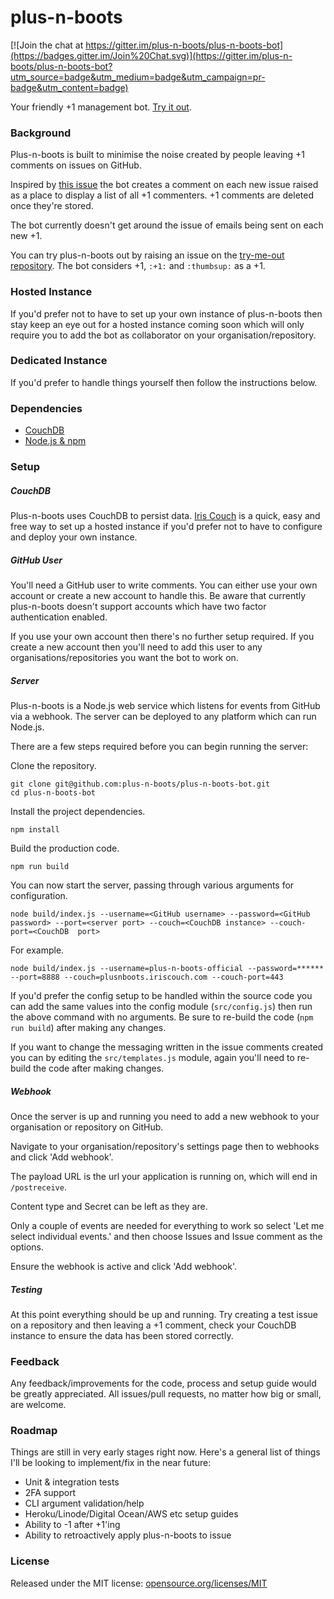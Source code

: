 # plus-n-boots

[![Join the chat at https://gitter.im/plus-n-boots/plus-n-boots-bot](https://badges.gitter.im/Join%20Chat.svg)](https://gitter.im/plus-n-boots/plus-n-boots-bot?utm_source=badge&utm_medium=badge&utm_campaign=pr-badge&utm_content=badge)

Your friendly +1 management bot. [Try it out](https://github.com/plus-n-boots/try-me-out/issues/1).

### Background

Plus-n-boots is built to minimise the noise created by people leaving +1 comments on issues on GitHub.

Inspired by [this issue](https://github.com/isaacs/github/issues/9) the bot creates a comment on each new issue raised as a place to display a list of all +1 commenters. +1 comments are deleted once they're stored.

The bot currently doesn't get around the issue of emails being sent on each new +1.

You can try plus-n-boots out by raising an issue on the [try-me-out repository](https://github.com/plus-n-boots/try-me-out). The bot considers +1, `:+1:` and `:thumbsup:` as a +1.

### Hosted Instance

If you'd prefer not to have to set up your own instance of plus-n-boots then stay keep an eye out for a hosted instance  coming soon which will only require you to add the bot as collaborator on your organisation/repository.

### Dedicated Instance

If you'd prefer to handle things yourself then follow the instructions below.

### Dependencies

* [CouchDB](https://couchdb.apache.org/)
* [Node.js & npm](https://nodejs.org/)

### Setup

##### CouchDB

Plus-n-boots uses CouchDB to persist data. [Iris Couch](http://www.iriscouch.com/) is a quick, easy and free way to set up a hosted instance if you'd prefer not to have to configure and deploy your own instance.

##### GitHub User

You'll need a GitHub user to write comments. You can either use your own account or create a new account to handle this. Be aware that currently plus-n-boots doesn't support accounts which have two factor authentication enabled.

If you use your own account then there's no further setup required. If you create a new account then you'll need to add this user to any organisations/repositories you want the bot to work on.

##### Server

Plus-n-boots is a Node.js web service which listens for events from GitHub via a webhook. The server can be deployed to any platform which can run Node.js.

There are a few steps required before you can begin running the server:

Clone the repository.

```
git clone git@github.com:plus-n-boots/plus-n-boots-bot.git
cd plus-n-boots-bot
```

Install the project dependencies.

```
npm install
```

Build the production code.

```
npm run build
```

You can now start the server, passing through various arguments for configuration.

```
node build/index.js --username=<GitHub username> --password=<GitHub password> --port=<server port> --couch=<CouchDB instance> --couch-port=<CouchDB  port>
```

For example.

```
node build/index.js --username=plus-n-boots-official --password=****** --port=8888 --couch=plusnboots.iriscouch.com --couch-port=443
```

If you'd prefer the config setup to be handled within the source code you can add the same values into the config module (`src/config.js`) then run the above command with no arguments. Be sure to re-build the code (`npm run build`) after making any changes.

If you want to change the messaging written in the issue comments created you can by editing the `src/templates.js` module, again you'll need to re-build the code after making changes.

##### Webhook

Once the server is up and running you need to add a new webhook to your organisation or repository on GitHub.

Navigate to your organisation/repository's settings page then to webhooks and click 'Add webhook'.

The payload URL is the url your application is running on, which will end in `/postreceive`.

Content type and Secret can be left as they are.

Only a couple of events are needed for everything to work so select 'Let me select individual events.' and then choose Issues and Issue comment as the options.

Ensure the webhook is active and click 'Add webhook'.

##### Testing

At this point everything should be up and running. Try creating a test issue on a repository and then leaving a +1 comment, check your CouchDB instance to ensure the data has been stored correctly.

### Feedback

Any feedback/improvements for the code, process and setup guide would be greatly appreciated. All issues/pull requests, no matter how big or small, are welcome.

### Roadmap

Things are still in very early stages right now. Here's a general list of things I'll be looking to implement/fix in the near future:

* Unit & integration tests
* 2FA support
* CLI argument validation/help
* Heroku/Linode/Digital Ocean/AWS etc setup guides
* Ability to -1 after +1'ing
* Ability to retroactively apply plus-n-boots to issue

### License

Released under the MIT license: [opensource.org/licenses/MIT](http://opensource.org/licenses/MIT)
